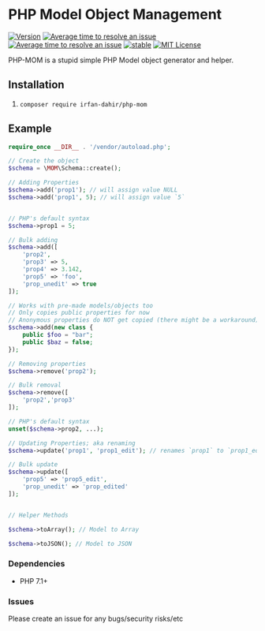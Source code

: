 # PHP Model Object Management
[![Version](https://img.shields.io/packagist/v/irfan-dahir/archit.svg?style=flat)](https://packagist.org/packages/irfan-dahir/archit) [![Average time to resolve an issue](http://isitmaintained.com/badge/resolution/irfan-dahir/archit.svg)](http://isitmaintained.com/project/irfan-dahir/archit "Average time to resolve an issue") [![Average time to resolve an issue](http://isitmaintained.com/badge/resolution/irfan-dahir/archit.svg)](http://isitmaintained.com/project/irfan-dahir/archit "Average time to resolve an issue") [![stable](https://img.shields.io/badge/PHP-^%207.1-blue.svg?style=flat)]() [![MIT License](https://img.shields.io/github/license/irfan-dahir/archit.svg?style=flat)](https://img.shields.io/github/license/irfan-dahir/archit.svg?style=flat)

PHP-MOM is a stupid simple PHP Model object generator and helper.

## Installation
1. `composer require irfan-dahir/php-mom`


## Example

```php
require_once __DIR__ . '/vendor/autoload.php';

// Create the object
$schema = \MOM\Schema::create();

// Adding Properties
$schema->add('prop1'); // will assign value NULL
$schema->add('prop1', 5); // will assign value `5`


// PHP's default syntax
$schema->prop1 = 5;

// Bulk adding
$schema->add([
    'prop2',
    'prop3' => 5,
    'prop4' => 3.142,
    'prop5' => 'foo',
    'prop_unedit' => true
]);

// Works with pre-made models/objects too
// Only copies public properties for now
// Anonymous properties do NOT get copied (there might be a workaround)
$schema->add(new class {
    public $foo = "bar";
    public $baz = false;
});

// Removing properties
$schema->remove('prop2');

// Bulk removal
$schema->remove([
    'prop2','prop3'
]);

// PHP's default syntax
unset($schema->prop2, ...);

// Updating Properties; aka renaming
$schema->update('prop1', 'prop1_edit'); // renames `prop1` to `prop1_edit` (copies the value as well)

// Bulk update
$schema->update([
    'prop5' => 'prop5_edit',
    'prop_unedit' => 'prop_edited'
]);


// Helper Methods

$schema->toArray(); // Model to Array

$schema->toJSON(); // Model to JSON
```


### Dependencies
- PHP 7.1+


### Issues
Please create an issue for any bugs/security risks/etc